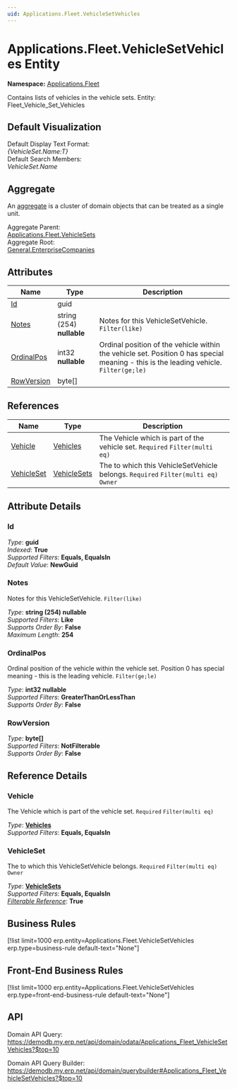 ```yaml
---
uid: Applications.Fleet.VehicleSetVehicles
---
```

# Applications.Fleet.VehicleSetVehicles Entity

**Namespace:** [Applications.Fleet](Applications.Fleet.md)  

Contains lists of vehicles in the vehicle sets. Entity: Fleet_Vehicle_Set_Vehicles

## Default Visualization
Default Display Text Format:  
_{VehicleSet.Name:T}_  
Default Search Members:  
_VehicleSet.Name_  

## Aggregate
An [aggregate](https://docs.erp.net/tech/advanced/concepts/aggregates.html) is a cluster of domain objects that can be treated as a single unit.  

Aggregate Parent:  
[Applications.Fleet.VehicleSets](Applications.Fleet.VehicleSets.md)  
Aggregate Root:  
[General.EnterpriseCompanies](General.EnterpriseCompanies.md)  

## Attributes

| Name | Type | Description |
| ---- | ---- | --- |
| [Id](Applications.Fleet.VehicleSetVehicles.md#id) | guid |  
| [Notes](Applications.Fleet.VehicleSetVehicles.md#notes) | string (254) __nullable__ | Notes for this VehicleSetVehicle. `Filter(like)` 
| [OrdinalPos](Applications.Fleet.VehicleSetVehicles.md#ordinalpos) | int32 __nullable__ | Ordinal position of the vehicle within the vehicle set. Position 0 has special meaning - this is the leading vehicle. `Filter(ge;le)` 
| [RowVersion](Applications.Fleet.VehicleSetVehicles.md#rowversion) | byte[] |  

## References

| Name | Type | Description |
| ---- | ---- | --- |
| [Vehicle](Applications.Fleet.VehicleSetVehicles.md#vehicle) | [Vehicles](Applications.Fleet.Vehicles.md) | The Vehicle which is part of the vehicle set. `Required` `Filter(multi eq)` |
| [VehicleSet](Applications.Fleet.VehicleSetVehicles.md#vehicleset) | [VehicleSets](Applications.Fleet.VehicleSets.md) | The <see cref="VehicleSet"/> to which this VehicleSetVehicle belongs. `Required` `Filter(multi eq)` `Owner` |


## Attribute Details

### Id

_Type_: **guid**  
_Indexed_: **True**  
_Supported Filters_: **Equals, EqualsIn**  
_Default Value_: **NewGuid**  

### Notes

Notes for this VehicleSetVehicle. `Filter(like)`

_Type_: **string (254) __nullable__**  
_Supported Filters_: **Like**  
_Supports Order By_: **False**  
_Maximum Length_: **254**  

### OrdinalPos

Ordinal position of the vehicle within the vehicle set. Position 0 has special meaning - this is the leading vehicle. `Filter(ge;le)`

_Type_: **int32 __nullable__**  
_Supported Filters_: **GreaterThanOrLessThan**  
_Supports Order By_: **False**  

### RowVersion

_Type_: **byte[]**  
_Supported Filters_: **NotFilterable**  
_Supports Order By_: **False**  


## Reference Details

### Vehicle

The Vehicle which is part of the vehicle set. `Required` `Filter(multi eq)`

_Type_: **[Vehicles](Applications.Fleet.Vehicles.md)**  
_Supported Filters_: **Equals, EqualsIn**  

### VehicleSet

The <see cref="VehicleSet"/> to which this VehicleSetVehicle belongs. `Required` `Filter(multi eq)` `Owner`

_Type_: **[VehicleSets](Applications.Fleet.VehicleSets.md)**  
_Supported Filters_: **Equals, EqualsIn**  
_[Filterable Reference](https://docs.erp.net/dev/domain-api/filterable-references.html)_: **True**  



## Business Rules

[!list limit=1000 erp.entity=Applications.Fleet.VehicleSetVehicles erp.type=business-rule default-text="None"]

## Front-End Business Rules

[!list limit=1000 erp.entity=Applications.Fleet.VehicleSetVehicles erp.type=front-end-business-rule default-text="None"]

## API

Domain API Query:
<https://demodb.my.erp.net/api/domain/odata/Applications_Fleet_VehicleSetVehicles?$top=10>

Domain API Query Builder:
<https://demodb.my.erp.net/api/domain/querybuilder#Applications_Fleet_VehicleSetVehicles?$top=10>

